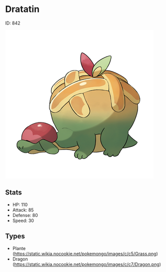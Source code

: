 # Dratatin


ID: 842

![](https://raw.githubusercontent.com/PokeAPI/sprites/master/sprites/pokemon/other/official-artwork/842.png "Dratatin")

## Stats


 - HP: 110
 - Attack: 85
 - Defense: 80
 - Speed: 30

## Types


 - Plante (https://static.wikia.nocookie.net/pokemongo/images/c/c5/Grass.png)
 - Dragon (https://static.wikia.nocookie.net/pokemongo/images/c/c7/Dragon.png)

